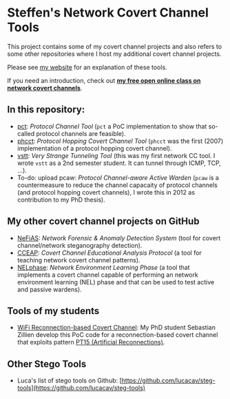 # Steffen's Network Covert Channel Tools

This project contains some of my covert channel projects and also refers to some other repositories where I host my additional covert channel projects.

Please see [my website](http://steffen-wendzel.blogspot.com/p/covert-channel-software.html) for an explanation of these tools.

If you need an introduction, check out **[my free open online class on network covert channels](https://github.com/cdpxe/Network-Covert-Channels-A-University-level-Course/)**.

## In this repository:

- [pct](https://github.com/cdpxe/NetworkCovertChannels/tree/master/pct): *Protocol Channel Tool* (`pct` a PoC implementation to show that so-called protocol channels are feasible).
- [phcct](https://github.com/cdpxe/NetworkCovertChannels/tree/master/phcct): *Protocol Hopping Covert Channel Tool* (`phcct` was the first (2007) implementation of a protocol hopping covert channel).
- [vstt](https://github.com/cdpxe/NetworkCovertChannels/tree/master/vstt): *Very Strange Tunneling Tool* (this was my first network CC tool. I wrote `vstt` as a 2nd semester student. It can tunnel through ICMP, TCP, ...).
- To-do: upload pcaw: *Protocol Channel-aware Active Warden* (`pcaw` is a countermeasure to reduce the channel capacaity of protocol channels (and protocol hopping covert channels), I wrote this in 2012 as contribution to my PhD thesis).

## My other covert channel projects on GitHub

- [NeFiAS](https://github.com/cdpxe/nefias/): *Network Forensic & Anomaly Detection System* (tool for covert channel/network steganography detection).
- [CCEAP](https://github.com/cdpxe/CCEAP): *Covert Channel Educational Analysis Protocol* (a tool for teaching network covert channel patterns).
- [NELphase](https://github.com/cdpxe/NELphase): *Network Environment Learning Phase* (a tool that implements a covert channel capable of performing an network environment learning (NEL) phase and that can be used to test active and passive wardens).

## Tools of my students

- [WiFi Reconnection-based Covert Channel](https://github.com/NIoSaT/WiFi_Reconnection_CovertChannel): My PhD student Sebastian Zillien develop this PoC code for a reconnection-based covert channel that exploits pattern [PT15 (Artificial Reconnections)](https://ih-patterns.blogspot.com/p/pt15-artificial-reconnections.html).

## Other Stego Tools

- Luca's list of stego tools on Github: [https://github.com/lucacav/steg-tools](https://github.com/lucacav/steg-tools)

